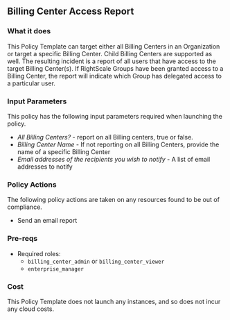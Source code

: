 ## Billing Center Access Report

### What it does

This Policy Template can target either all Billing Centers in an Organization or target a specific Billing Center.  Child Billing Centers are supported as well.  The resulting incident is a report of all users that have access to the target Billing Center(s).  If RightScale Groups have been granted access to a Billing Center, the report will indicate which Group has delegated access to a particular user. 

### Input Parameters

This policy has the following input parameters required when launching the policy.

- *All Billing Centers?* - report on all Billing centers, true or false.
- *Billing Center Name* - If not reporting on all Billing Centers, provide the name of a specific Billing Center
- *Email addresses of the recipients you wish to notify* - A list of email addresses to notify

### Policy Actions

The following policy actions are taken on any resources found to be out of compliance.

- Send an email report


### Pre-reqs

- Required roles:
  - `billing_center_admin` or `billing_center_viewer`
  - `enterprise_manager`

### Cost

This Policy Template does not launch any instances, and so does not incur any cloud costs.
